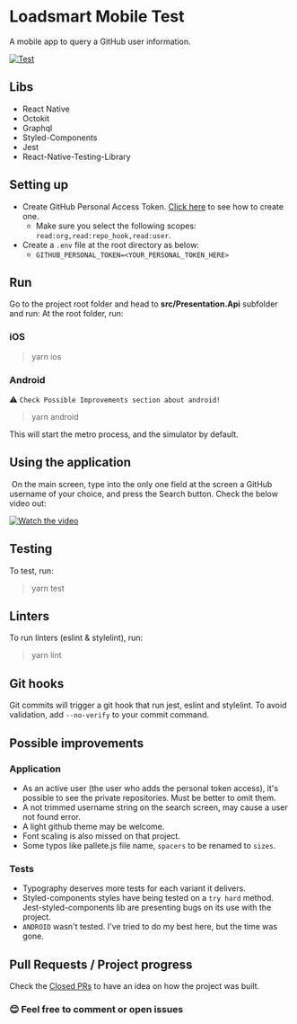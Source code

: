 # Loadsmart Mobile Test
A mobile app to query a GitHub user information.

[![Test](https://github.com/fmacedoo/loadsmart-mobile-test/actions/workflows/node.js.yml/badge.svg)](https://github.com/fmacedoo/loadsmart-mobile-test/actions/workflows/node.js.yml)
​
## Libs
- React Native
- Octokit
- Graphql
- Styled-Components
- Jest
- React-Native-Testing-Library
​
## Setting up

- Create GitHub Personal Access Token. [Click here](https://docs.github.com/en/authentication/keeping-your-account-and-data-secure/creating-a-personal-access-token) to see how to create one.
  - Make sure you select the following scopes: `read:org,read:repo_hook,read:user`.
- Create a `.env` file at the root directory as below:
  - ```GITHUB_PERSONAL_TOKEN=<YOUR_PERSONAL_TOKEN_HERE>```

## Run

Go to the project root folder and head to  **src/Presentation.Api**  subfolder and run:
At the root folder, run:

### iOS
> yarn ios

### Android
⚠️ `Check Possible Improvements section about android!`
> yarn android

This will start the metro process, and the simulator by default.
​
## Using the application​
​
On the main screen, type into the only one field at the screen a GitHub username of your choice, and press the Search button. Check the below video out:

[![Watch the video](https://img.youtube.com/vi/u_NQ3efPmGA/maxresdefault.jpg)](https://youtu.be/u_NQ3efPmGA)

## Testing

To test, run:

> yarn test

## Linters

To run linters (eslint & stylelint), run:

> yarn lint

## Git hooks

Git commits will trigger a git hook that run jest, eslint and stylelint. To avoid validation, add `--no-verify` to your commit command.

## Possible improvements
### Application
- As an active user (the user who adds the personal token access), it's possible to see the private repositories. Must be better to omit them.
- A not trimmed username string on the search screen, may cause a user not found error.
- A light github theme may be welcome.
- Font scaling is also missed on that project.
- Some typos like pallete.js file name, `spacers` to be renamed to `sizes`.

### Tests
- Typography deserves more tests for each variant it delivers.
- Styled-components styles have being tested on a `try hard` method. Jest-styled-components lib are presenting bugs on its use with the project.
- `ANDROID` wasn't tested. I've tried to do my best here, but the time was gone.

## Pull Requests / Project progress

Check the [Closed PRs](https://github.com/fmacedoo/loadsmart-mobile-test/pulls?q=is%3Apr+is%3Aclosed) to have an idea on how the project was built.

### 😊 Feel free to comment or open issues
